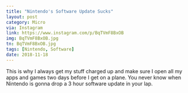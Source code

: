 ```yaml
---
title: "Nintendo's Software Update Sucks"
layout: post
category: Micro
via: Instagram
link: https://www.instagram.com/p/BqTVmF8BxOB
img: BqTVmF8BxOB.jpg
tn: BqTVmF8BxOB.jpg
tags: [Nintendo, Software]
date: 2018-11-18
---
```

This is why I always get my stuff charged up and make sure I open all my apps and games two days before I get on a plane. You never know when Nintendo is gonna drop a 3 hour software update in your lap.